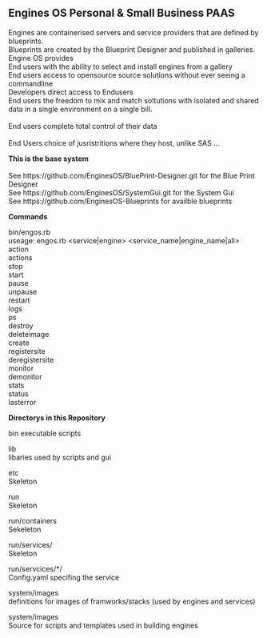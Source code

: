<h2>Engines OS Personal & Small Business PAAS
</h2>

Engines are containerised servers and service providers that are defined by blueprints.
<br>
Blueprints are created by the Blueprint Designer and published in galleries.
<br>
Engine OS provides 
<br>
 End users with the ability to select and install engines from a gallery 
<br>
 End users access to opensource source solutions without ever seeing a commandline
<br>
 Developers direct access to Endusers 
<br>
 End users the freedom to mix and match soltutions with isolated and shared data in a single environment on a single bill.
<br>   
End users complete total control of their data
<br>  
End Users choice of jusristritions where they host, unlike SAS
 ...
<p>
<strong>This is the base system</strong>
<br>
<br>
See https://github.com/EnginesOS/BluePrint-Designer.git for the Blue Print Designer
<br>
See https://github.com/EnginesOS/SystemGui.git for the System Gui
<br>
See https://github.com/EnginesOS-Blueprints for availble blueprints
<p>
<strong> Commands 
</strong>
<p>

bin/engos.rb
<br>
useage: engos.rb <service|engine> <service_name|engine_name|all> action
<br>
actions 
<br>
stop
<br>
start
<br>
pause
<br>
unpause
<br>
restart
<br>
logs
<br>
ps
<br>
destroy
<br>
deleteimage
<br>
create
<br>
registersite
<br>
deregistersite
<br>
monitor
<br>
demonitor
<br>
stats
<br>
status
<br>
lasterror
<br>

<p>
<strong>Directorys in this Repository
</strong>
<p>
bin
executable scripts
<br>
<p>
lib
<br>
libaries used by scripts and gui
<p>
etc
<br>
Skeleton
<p>
run
<br>
Skeleton
<p>
run/containers
<br>
Sekeleton
<p>
run/services/
<br>
Skeleton
<p>
run/servcices/*/
<br>
Config.yaml specifing the service 
<p>
system/images
<br>
definitions for images of framworks/stacks (used by engines and services)
<p>

system/images
<br>
Source for scripts and templates used in building engines 
<p>